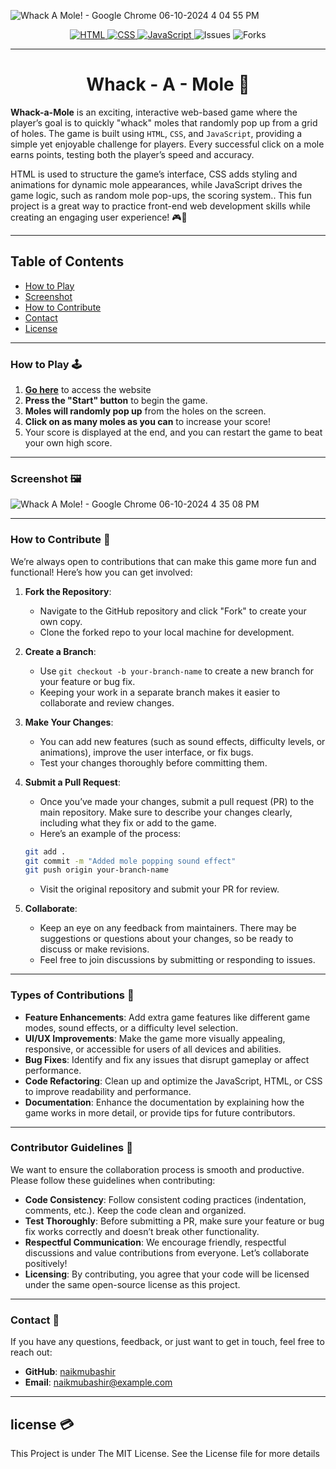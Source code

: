 ![Whack A Mole! - Google Chrome 06-10-2024 4 04 55 PM](https://github.com/user-attachments/assets/eb88acd6-b8cb-4615-935e-a67d4d510847)

<p align="center">
  <a href="https://www.w3.org/">
    <img src="https://img.shields.io/badge/HTML-FFA500?style=for-the-badge" alt="HTML">
    <img src="https://img.shields.io/badge/CSS-00FFFF?style=for-the-badge" alt="CSS">
    <img src="https://img.shields.io/badge/JavaScript-FFFF00?style=for-the-badge" alt="JavaScript">
  </a>
  <img src="https://img.shields.io/github/issues/naikmubashir/FeF-WhackAMole?style=for-the-badge" alt="Issues">
  <img src="https://img.shields.io/github/forks/naikmubashir/FeF-WhackAMole?style=for-the-badge" alt="Forks">
</p>

---

<h1 align="center">Whack - A - Mole 🔨</h1>

**Whack-a-Mole** is an exciting, interactive web-based game where the player’s goal is to quickly "whack" moles that randomly pop up from a grid of holes.
The game is built using `HTML`, `CSS`, and `JavaScript`, providing a simple yet enjoyable challenge for players. Every successful click on a mole earns points, testing both the player’s speed and accuracy.

HTML is used to structure the game’s interface, CSS adds styling and animations for dynamic mole appearances, while JavaScript drives the game logic, such as random mole pop-ups, the scoring system.. This fun project is a great way to practice front-end web development skills while creating an engaging user experience! 🎮🎯

---

## Table of Contents
- [How to Play](#how-to-play)
- [Screenshot](#Screenshot)
- [How to Contribute](#how-to-contribute)
- [Contact](#contact)
- [License](#license)

---

### How to Play 🕹️
1. **[Go here](https://naikmubashir.github.io/FeF-WhackAMole/)** to access the website
1. **Press the "Start" button** to begin the game.
2. **Moles will randomly pop up** from the holes on the screen.
3. **Click on as many moles as you can** to increase your score!
4. Your score is displayed at the end, and you can restart the game to beat your own high score.

---
### Screenshot 🖼

![Whack A Mole! - Google Chrome 06-10-2024 4 35 08 PM](https://github.com/user-attachments/assets/11de74b8-8f01-4a23-89c5-a22d3f811aba)

---
### How to Contribute 🤝

We’re always open to contributions that can make this game more fun and functional! Here’s how you can get involved:

1. **Fork the Repository**:
   - Navigate to the GitHub repository and click "Fork" to create your own copy.
   - Clone the forked repo to your local machine for development.

2. **Create a Branch**:
   - Use `git checkout -b your-branch-name` to create a new branch for your feature or bug fix.
   - Keeping your work in a separate branch makes it easier to collaborate and review changes.

3. **Make Your Changes**:
   - You can add new features (such as sound effects, difficulty levels, or animations), improve the user interface, or fix bugs.
   - Test your changes thoroughly before committing them.

4. **Submit a Pull Request**:
   - Once you’ve made your changes, submit a pull request (PR) to the main repository. Make sure to describe your changes clearly, including what they fix or add to the game.
   - Here’s an example of the process:
   ```bash
   git add .
   git commit -m "Added mole popping sound effect"
   git push origin your-branch-name
   ```
   - Visit the original repository and submit your PR for review.

5. **Collaborate**:
   - Keep an eye on any feedback from maintainers. There may be suggestions or questions about your changes, so be ready to discuss or make revisions.
   - Feel free to join discussions by submitting or responding to issues.

---

### Types of Contributions 🎉

- **Feature Enhancements**: Add extra game features like different game modes, sound effects, or a difficulty level selection.
- **UI/UX Improvements**: Make the game more visually appealing, responsive, or accessible for users of all devices and abilities.
- **Bug Fixes**: Identify and fix any issues that disrupt gameplay or affect performance.
- **Code Refactoring**: Clean up and optimize the JavaScript, HTML, or CSS to improve readability and performance.
- **Documentation**: Enhance the documentation by explaining how the game works in more detail, or provide tips for future contributors.

---

### Contributor Guidelines 📜

We want to ensure the collaboration process is smooth and productive. Please follow these guidelines when contributing:

- **Code Consistency**: Follow consistent coding practices (indentation, comments, etc.). Keep the code clean and organized.
- **Test Thoroughly**: Before submitting a PR, make sure your feature or bug fix works correctly and doesn’t break other functionality.
- **Respectful Communication**: We encourage friendly, respectful discussions and value contributions from everyone. Let’s collaborate positively!
- **Licensing**: By contributing, you agree that your code will be licensed under the same open-source license as this project.

---

### Contact 📧

If you have any questions, feedback, or just want to get in touch, feel free to reach out:

- **GitHub**: [naikmubashir](https://github.com/naikmubashir)
- **Email**: naikmubashir@example.com

---

## license 💳

This Project is under The MIT License. See the License file for more details

